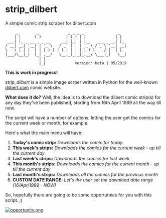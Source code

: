 # strip_dilbert
A simple comic strip scraper for dilbert.com
~~~
     _        _             _ _ _ _               _   
    | |      (_)           | (_) | |             | |  
 ___| |_ _ __ _ _ __     __| |_| | |__   ___ _ __| |_ 
/ __| __| '__| | '_ \   / _` | | | '_ \ / _ \ '__| __|
\__ \ |_| |  | | |_) | | (_| | | | |_) |  __/ |  | |_ 
|___/\__|_|  |_| .__/   \__,_|_|_|_.__/ \___|_|   \__|
               | |                                    
               |_|             version: beta | 05/2019
~~~

**This is work in progress!**

*strip_dilbert* is a simple image scrper written in Python for the well-known [dilbert.com](https://dilbert.com) comic website.

**What does it do?**
Well, the idea is to download the dilbert comic strip(s) for any day they've been published, starting from 16th April 1989 all the way till now.

The script will have a number of options, letting the user get the comics for the current week or month, for example.

Here's what the main menu will have:

1. **Today's comic strip:** *Downloads the comic for today*
2. **This week's strips:** *Downloads the comics for the current week - up till the current day*
3. **Last week's strips:** *Downloads the comics for last week*
4. **This month's strips:** *Downloads the comics for the current month - up till the current day*
5. **Last month's strips:** *Downloads all the comics for the previous month*
6. **CUSTOM DATE RANGE:** *Let's the user set the download date range (16/Apr/1989 - NOW)*

So, hopefully there are going to be some opportutnies for you with this script. ;)

[![opportunity.png](https://assets.amuniversal.com/505f94006cbc01301d46001dd8b71c47)](https://assets.amuniversal.com/505f94006cbc01301d46001dd8b71c47)
